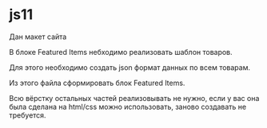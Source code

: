 # js11
Дан макет сайта 

В блоке Featured Items небходимо реализовать шаблон товаров.

Для этого необходимо создать json формат данных по всем товарам.

Из этого файла сформировать блок Featured Items.

Всю вёрстку остальных частей реализовывать не нужно, если у вас она была сделана на html/css можно использовать, заново создавать не требуется.
